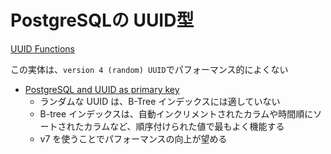 # PostgreSQLの UUID型

[UUID Functions](https://www.postgresql.org/docs/current/functions-uuid.html)

この実体は、`version 4 (random) UUID`でパフォーマンス的によくない

- [PostgreSQL and UUID as primary key](https://maciejwalkowiak.com/blog/postgres-uuid-primary-key/)
  - ランダムな UUID は、B-Tree インデックスには適していない
  - B-tree インデックスは、自動インクリメントされたカラムや時間順にソートされたカラムなど、順序付けられた値で最もよく機能する
  - v7 を使うことでパフォーマンスの向上が望める
